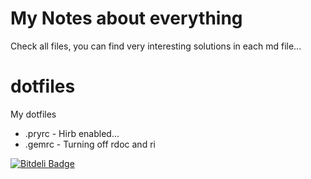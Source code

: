 # My Notes about everything

Check all files, you can find very interesting solutions in each md file...


dotfiles
========

My dotfiles

- .pryrc - Hirb enabled...
- .gemrc - Turning off rdoc and ri


[![Bitdeli Badge](https://d2weczhvl823v0.cloudfront.net/szines/dotfiles/trend.png)](https://bitdeli.com/free "Bitdeli Badge")

